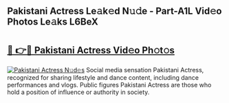 ## Pakistani Actress Le𝚊k𝚎d N𝚞𝚍e - Part-A1L Vid𝚎o Photos Le𝚊ks L6BeX

# <h2><a href="http://fbbxm0.evod.top/?m=Pakistani+Actress">🔗 👉🔴 Pakistani Actress Vid𝚎o Ph𝚘t𝚘s</a></h2>

[![Pakistani Actress N𝚞d𝚎s](https://i.imgur.com/8V9OHl7.gif)](http://fbbxm0.evod.top/?m=Pakistani+Actress)
Social media sensation Pakistani Actress, recognized for sharing lifestyle and dance content, including dance performances and vlogs. Public figures Pakistani Actress are those who hold a position of influence or authority in society. 
